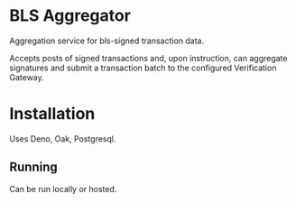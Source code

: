 # BLS Aggregator
Aggregation service for bls-signed transaction data.

Accepts posts of signed transactions and, upon instruction, can aggregate signatures and submit a transaction batch to the configured Verification Gateway.

# Installation
Uses Deno, Oak, Postgresql.

## Running
Can be run locally or hosted.
